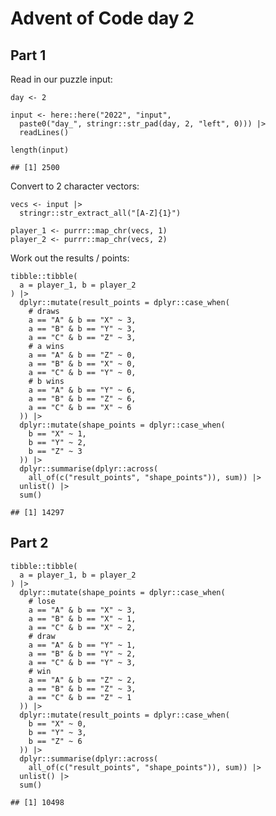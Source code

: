 # Advent of Code day 2

## Part 1

Read in our puzzle input:

    day <- 2

    input <- here::here("2022", "input",
      paste0("day_", stringr::str_pad(day, 2, "left", 0))) |>
      readLines()

    length(input)

    ## [1] 2500

Convert to 2 character vectors:

    vecs <- input |>
      stringr::str_extract_all("[A-Z]{1}")

    player_1 <- purrr::map_chr(vecs, 1)
    player_2 <- purrr::map_chr(vecs, 2)

Work out the results / points:

    tibble::tibble(
      a = player_1, b = player_2
    ) |>
      dplyr::mutate(result_points = dplyr::case_when(
        # draws
        a == "A" & b == "X" ~ 3,
        a == "B" & b == "Y" ~ 3,
        a == "C" & b == "Z" ~ 3,
        # a wins
        a == "A" & b == "Z" ~ 0,
        a == "B" & b == "X" ~ 0,
        a == "C" & b == "Y" ~ 0,
        # b wins
        a == "A" & b == "Y" ~ 6,
        a == "B" & b == "Z" ~ 6,
        a == "C" & b == "X" ~ 6
      )) |>
      dplyr::mutate(shape_points = dplyr::case_when(
        b == "X" ~ 1,
        b == "Y" ~ 2,
        b == "Z" ~ 3
      )) |>
      dplyr::summarise(dplyr::across(
        all_of(c("result_points", "shape_points")), sum)) |>
      unlist() |>
      sum()

    ## [1] 14297

## Part 2

    tibble::tibble(
      a = player_1, b = player_2
    ) |>
      dplyr::mutate(shape_points = dplyr::case_when(
        # lose
        a == "A" & b == "X" ~ 3,
        a == "B" & b == "X" ~ 1,
        a == "C" & b == "X" ~ 2,
        # draw
        a == "A" & b == "Y" ~ 1,
        a == "B" & b == "Y" ~ 2,
        a == "C" & b == "Y" ~ 3,
        # win
        a == "A" & b == "Z" ~ 2,
        a == "B" & b == "Z" ~ 3,
        a == "C" & b == "Z" ~ 1
      )) |>
      dplyr::mutate(result_points = dplyr::case_when(
        b == "X" ~ 0,
        b == "Y" ~ 3,
        b == "Z" ~ 6
      )) |>
      dplyr::summarise(dplyr::across(
        all_of(c("result_points", "shape_points")), sum)) |>
      unlist() |>
      sum()

    ## [1] 10498
